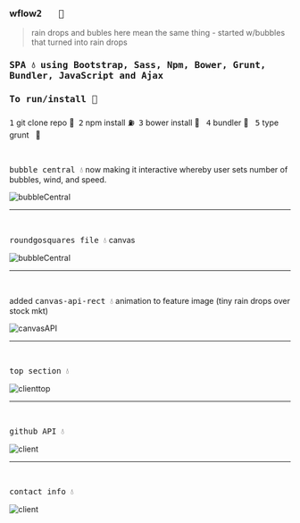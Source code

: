 ### wflow<kbd>2 &nbsp; :rocket:</kbd>

> rain drops and bubles here mean the same thing - started w/bubbles that turned into rain drops

### <kbd>SPA :droplet:<kbd> using **Bootstrap**, **Sass**, **Npm**, **Bower**, **Grunt**, **Bundler**, **JavaScript** and **Ajax**
  
  ### <kbd>To run/install :key:</kbd>
  <kbd>1</kbd> git clone repo :moyai:&nbsp;
  <kbd>2</kbd> npm install :fuelpump:&nbsp;
  <kbd>3</kbd> bower install :izakaya_lantern: &nbsp;
  <kbd>4</kbd> bundler :construction:&nbsp;&nbsp;
  <kbd>5</kbd> type grunt  &nbsp;&nbsp;:checkered_flag:
  
  
  
  

  
  <br />
  
   <kbd>bubble central :droplet:</kbd> now making it interactive whereby user sets number of bubbles, wind, and speed.
   
   
  ![bubbleCentral](imgsr/bubbleCentral.png)
  
  
  
  
  
  <hr />
  
  <br />
  
   <kbd>roundgosquares file :droplet:</kbd> canvas
   
   
  ![bubbleCentral](imgsr/canvasgoround.png)
  
  
  
  
  
  
  
  
  
  
  
  <hr />
  
  <br />
  
  added <kbd>canvas-api-rect :droplet:</kbd> animation to feature image (tiny rain drops over stock mkt)
  
  
  ![canvasAPI](imgsr/canvasApi.png)
  
  
  
  
  
   <hr />
  
  <br />
  
  <kbd>top section :droplet:</kbd>
  
  ![clienttop](imgsr/clientop.png)

  
  
  
  
  <hr />
  
  <br />

  <kbd>github API :droplet:</kbd>
  
  ![client](imgsr/client.png)
  
  
  <hr />
  
  <br />
  
  <kbd>contact info :droplet:</kbd>
  
  ![client](imgsr/clientbottom.png)





  

  



 







